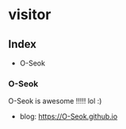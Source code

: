 # visitor

## Index
- O-Seok

### O-Seok

O-Seok is awesome !!!!! lol :)

- blog: https://O-Seok.github.io

